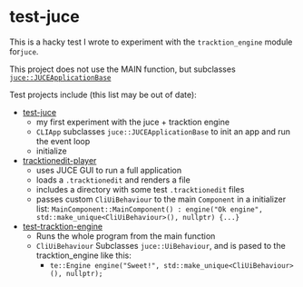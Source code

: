 # test-juce

This is a hacky test I wrote to experiment with the `tracktion_engine` module for`juce`.

This project does not use the MAIN function, but subclasses [`juce::JUCEApplicationBase`](https://docs.juce.com/master/classJUCEApplicationBase.html#details)

Test projects include (this list may be out of date):

- [test-juce](https://github.com/CharlesHolbrow/test-juce)
  - my first experiment with the juce + tracktion engine
  - `CLIApp` subclasses `juce::JUCEApplicationBase` to init an app and run the event loop
  - initialize 
- [tracktionedit-player](https://github.com/CharlesHolbrow/tracktionedit-player) 
  - uses JUCE GUI to run a full application
  - loads a `.tracktionedit` and renders a file
  - includes a directory with some test `.tracktionedit` files 
  - passes custom `CliUiBehaviour` to the main `Component` in a initializer list: `MainComponent::MainComponent() : engine("Ok engine", std::make_unique<CliUiBehaviour>(), nullptr) {...}`
- [test-tracktion-engine](https://github.com/CharlesHolbrow/test-tracktion-engine)
  - Runs the whole program from the main function
  - `CliUiBehaviour` Subclasses `juce::UiBehaviour`, and is pased to the tracktion_engine like this:
    - `te::Engine engine("Sweet!", std::make_unique<CliUiBehaviour>(), nullptr);`
